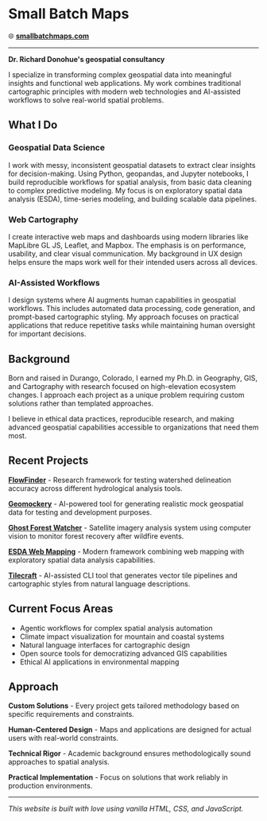 # Small Batch Maps

🌐 **[smallbatchmaps.com](https://smallbatchmaps.com)**

---

**Dr. Richard Donohue's geospatial consultancy**

I specialize in transforming complex geospatial data into meaningful insights and functional web applications. My work combines traditional cartographic principles with modern web technologies and AI-assisted workflows to solve real-world spatial problems.

## What I Do

### Geospatial Data Science
I work with messy, inconsistent geospatial datasets to extract clear insights for decision-making. Using Python, geopandas, and Jupyter notebooks, I build reproducible workflows for spatial analysis, from basic data cleaning to complex predictive modeling. My focus is on exploratory spatial data analysis (ESDA), time-series modeling, and building scalable data pipelines.

### Web Cartography  
I create interactive web maps and dashboards using modern libraries like MapLibre GL JS, Leaflet, and Mapbox. The emphasis is on performance, usability, and clear visual communication. My background in UX design helps ensure the maps work well for their intended users across all devices.

### AI-Assisted Workflows
I design systems where AI augments human capabilities in geospatial workflows. This includes automated data processing, code generation, and prompt-based cartographic styling. My approach focuses on practical applications that reduce repetitive tasks while maintaining human oversight for important decisions.

## Background

Born and raised in Durango, Colorado, I earned my Ph.D. in Geography, GIS, and Cartography with research focused on high-elevation ecosystem changes. I approach each project as a unique problem requiring custom solutions rather than templated approaches.

I believe in ethical data practices, reproducible research, and making advanced geospatial capabilities accessible to organizations that need them most.

## Recent Projects

**[FlowFinder](https://github.com/rgdonohue/flowfinder)** - Research framework for testing watershed delineation accuracy across different hydrological analysis tools.

**[Geomockery](https://github.com/rgdonohue/geomockery)** - AI-powered tool for generating realistic mock geospatial data for testing and development purposes.

**[Ghost Forest Watcher](https://github.com/rgdonohue/ghost-forest-watcher)** - Satellite imagery analysis system using computer vision to monitor forest recovery after wildfire events.

**[ESDA Web Mapping](https://github.com/rgdonohue/esda-web-mapping-boilerplate)** - Modern framework combining web mapping with exploratory spatial data analysis capabilities.

**[Tilecraft](https://github.com/rgdonohue/tilecraft)** - AI-assisted CLI tool that generates vector tile pipelines and cartographic styles from natural language descriptions.

## Current Focus Areas

- Agentic workflows for complex spatial analysis automation
- Climate impact visualization for mountain and coastal systems
- Natural language interfaces for cartographic design
- Open source tools for democratizing advanced GIS capabilities
- Ethical AI applications in environmental mapping

## Approach

**Custom Solutions** - Every project gets tailored methodology based on specific requirements and constraints.

**Human-Centered Design** - Maps and applications are designed for actual users with real-world constraints.

**Technical Rigor** - Academic background ensures methodologically sound approaches to spatial analysis.

**Practical Implementation** - Focus on solutions that work reliably in production environments.

---

*This website is built with love using vanilla HTML, CSS, and JavaScript.* 